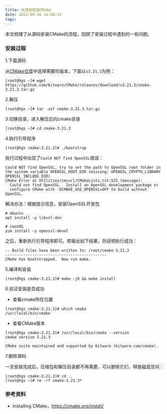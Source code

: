 ```yaml
---
title: 从源码安装CMake
date: 2021-09-16 14:58:13
tags:
---
```


本文梳理了从源码安装CMake的流程，回顾了安装过程中遇到的一些问题。

<!--more-->

### 安装过程

1.下载源码

从[CMake仓库](https://github.com/Kitware/CMake/releases )中选择需要的版本，下面以`v3.21.3`为例：

```shell
[root@hgs ~]# wget https://github.com/Kitware/CMake/releases/download/v3.21.3/cmake-3.21.3.tar.gz
```

2.解压

```shell
[root@hgs ~]# tar -zxf cmake-3.21.3.tar.gz
```

3.切换目录，进入解压后的cmake目录

```shell
[root@hgs ~]# cd cmake-3.21.3
```

4.执行引导程序

```shell
[root@hgs cmake-3.21.3]# ./bootstrap
```

执行过程中出现了`Could NOT find OpenSSL`错误：

```shell
Could NOT find OpenSSL, try to set the path to OpenSSL root folder in the system variable OPENSSL_ROOT_DIR (missing: OPENSSL_CRYPTO_LIBRARY OPENSSL_INCLUDE_DIR) 
CMake Error at Utilities/cmcurl/CMakeLists.txt:525 (message):
  Could not find OpenSSL.  Install an OpenSSL development package or
  configure CMake with -DCMAKE_USE_OPENSSL=OFF to build without OpenSSL.
```

解决办法：根据提示信息，安装OpenSSL开发包

```shell
# Ubuntu
apt install -y libssl-dev

# CentOS
yum install -y openssl-devel
```

之后，重新执行引导程序即可。若输出如下结果，则说明执行成功：

```shell
-- Build files have been written to: /root/cmake-3.21.3
---------------------------------------------
CMake has bootstrapped.  Now run make.
```

5.编译和安装

```shell
[root@hgs cmake-3.21.3]# make -j8 && make install
```

6.验证安装是否成功

* 查看cmake所在位置

```shell
[root@hgs cmake-3.21.3]# which cmake
/usr/local/bin/cmake
```

* 查看CMake版本

```shell
[root@hgs cmake-3.21.3]# /usr/local/bin/cmake --version
cmake version 3.21.3

CMake suite maintained and supported by Kitware (kitware.com/cmake).
```

7.删除源码

一旦安装完成后，压缩包和解压目录都不再需要，可以删除它们，释放磁盘空间：

```shell
[root@hgs cmake-3.21.3]# cd ..
[root@hgs ~]# rm -rf cmake-3.21.3*
```

### 参考资料

* Installing CMake，https://cmake.org/install/



